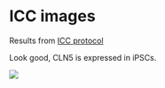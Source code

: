 # ICC images 

Results from [ICC protocol](/Methods/ICC_protocol.md/)

Look good, CLN5 is expressed in iPSCs.

![](/CLN5Ab.jpg)
